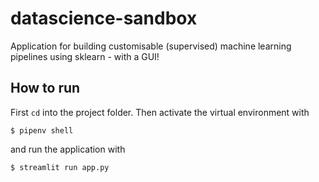 # datascience-sandbox
Application for building customisable (supervised) machine learning pipelines using sklearn - with a GUI!


## How to run

First `cd` into the project folder. Then activate the virtual environment with 

```console
$ pipenv shell
```

and run the application with

```console 
$ streamlit run app.py
```
